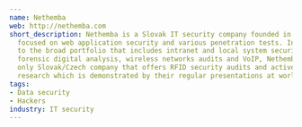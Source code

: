 ```yaml
---
name: Nethemba
web: http://nethemba.com
short_description: Nethemba is a Slovak IT security company founded in 2007, primarily
  focused on web application security and various penetration tests. In addition
  to the broad portfolio that includes intranet and local system security audits,
  forensic digital analysis, wireless networks audits and VoIP, Nethemba is the
  only Slovak/Czech company that offers RFID security audits and active security
  research which is demonstrated by their regular presentations at worldwide conferences.
tags:
- Data security
- Hackers
industry: IT security
---
```

